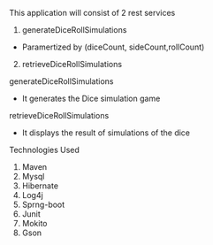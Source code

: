 This application will consist of 2 rest services
1. generateDiceRollSimulations
  - Paramertized by (diceCount, sideCount,rollCount)
2. retrieveDiceRollSimulations

generateDiceRollSimulations
- It generates the Dice simulation game

retrieveDiceRollSimulations
- It displays the result of simulations of the dice


Technologies Used
1. Maven
2. Mysql
3. Hibernate
4. Log4j
5. Sprng-boot
6. Junit
7. Mokito
8. Gson
